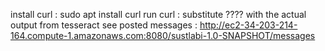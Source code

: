 install curl : sudo apt install curl
run curl : 
substitute ???? with the actual output from tesseract
see posted messages : http://ec2-34-203-214-164.compute-1.amazonaws.com:8080/sustlabi-1.0-SNAPSHOT/messages
